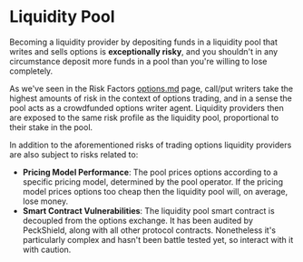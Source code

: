 # Liquidity Pool

Becoming a liquidity provider by depositing funds in a liquidity pool that writes and sells options is **exceptionally risky**, and you shouldn't in any circumstance deposit more funds in a pool than you're willing to lose completely.

As we've seen in the Risk Factors [options.md](options.md "mention") page, call/put writers take the highest amounts of risk in the context of options trading, and in a sense the pool acts as a crowdfunded options writer agent. Liquidity providers then are exposed to the same risk profile as the liquidity pool, proportional to their stake in the pool.

In addition to the aforementioned risks of trading options liquidity providers are also subject to risks related to:

* **Pricing Model Performance**: The pool prices options according to a specific pricing model, determined by the pool operator. If the pricing model prices options too cheap then the liquidity pool will, on average, lose money.
* **Smart Contract Vulnerabilities**: The liquidity pool smart contract is decoupled from the options exchange. It has been audited by PeckShield, along with all other protocol contracts. Nonetheless it's particularly complex and hasn't been battle tested yet, so interact with it with caution.
